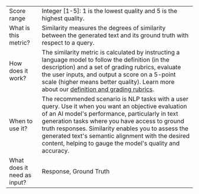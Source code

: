 | 	| |
| -- | -- |
| Score range |	Integer [1-5]: 1 is the lowest quality and 5 is the highest quality. |
| What is this metric? | Similarity measures the degrees of similarity between the generated text and its ground truth with respect to a query. |
| How does it work? | The similarity metric is calculated by instructing a language model to follow the definition (in the description) and a set of grading rubrics, evaluate the user inputs, and output a score on a 5-point scale (higher means better quality). Learn more about our [definition and grading rubrics](https://learn.microsoft.com/azure/ai-studio/concepts/evaluation-metrics-built-in?tabs=warning#ai-assisted-similarity). |
| When to use it? |	The recommended scenario is NLP tasks with a user query. Use it when you want an objective evaluation of an AI model's performance, particularly in text generation tasks where you have access to ground truth responses. Similarity enables you to assess the generated text's semantic alignment with the desired content, helping to gauge the model's quality and accuracy.|
| What does it need as input? |	Response, Ground Truth |
